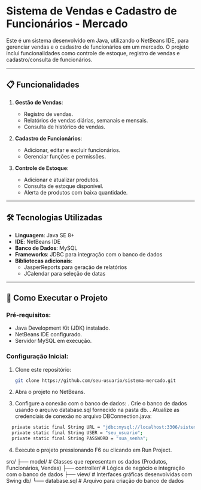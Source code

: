 # Sistema de Vendas e Cadastro de Funcionários - Mercado

Este é um sistema desenvolvido em Java, utilizando o NetBeans IDE, para gerenciar vendas e o cadastro de funcionários em um mercado. O projeto inclui funcionalidades como controle de estoque, registro de vendas e cadastro/consulta de funcionários.

---

## 📋 Funcionalidades

1. **Gestão de Vendas**:
   - Registro de vendas.
   - Relatórios de vendas diárias, semanais e mensais.
   - Consulta de histórico de vendas.

2. **Cadastro de Funcionários**:
   - Adicionar, editar e excluir funcionários.
   - Gerenciar funções e permissões.

3. **Controle de Estoque**:
   - Adicionar e atualizar produtos.
   - Consulta de estoque disponível.
   - Alerta de produtos com baixa quantidade.

---

## 🛠️ Tecnologias Utilizadas

- **Linguagem**: Java SE 8+
- **IDE**: NetBeans IDE
- **Banco de Dados**: MySQL
- **Frameworks**: JDBC para integração com o banco de dados
- **Bibliotecas adicionais**: 
  - JasperReports para geração de relatórios
  - JCalendar para seleção de datas

---

## 🚀 Como Executar o Projeto

### Pré-requisitos:
- Java Development Kit (JDK) instalado.
- NetBeans IDE configurado.
- Servidor MySQL em execução.

### Configuração Inicial:
1. Clone este repositório:
   ```bash
   git clone https://github.com/seu-usuario/sistema-mercado.git
2. Abra o projeto no NetBeans.

3. Configure a conexão com o banco de dados:
  . Crie o banco de dados usando o arquivo database.sql fornecido na pasta db.
  . Atualize as credenciais de conexão no arquivo DBConnection.java:
  ```bash
    private static final String URL = "jdbc:mysql://localhost:3306/sistema_mercado";
    private static final String USER = "seu_usuario";
    private static final String PASSWORD = "sua_senha";
  ```
4. Execute o projeto pressionando F6 ou clicando em Run Project.

src/
├── model/         # Classes que representam os dados (Produtos, Funcionários, Vendas)
├── controller/    # Lógica de negócio e integração com o banco de dados
├── view/          # Interfaces gráficas desenvolvidas com Swing
db/
└── database.sql   # Arquivo para criação do banco de dados

